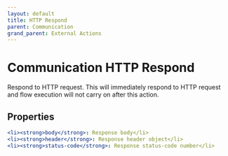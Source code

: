 ```yaml
---
layout: default
title: HTTP Respond
parent: Communication
grand_parent: External Actions
---
```


# Communication HTTP Respond
Respond to HTTP request. This will immediately respond to HTTP request and flow execution will not carry on after this action.

## Properties
```yaml
<li><strong>body</strong>: Response body</li>
<li><strong>header</strong>: Response header object</li>
<li><strong>status-code</strong>: Response status-code number</li>
```